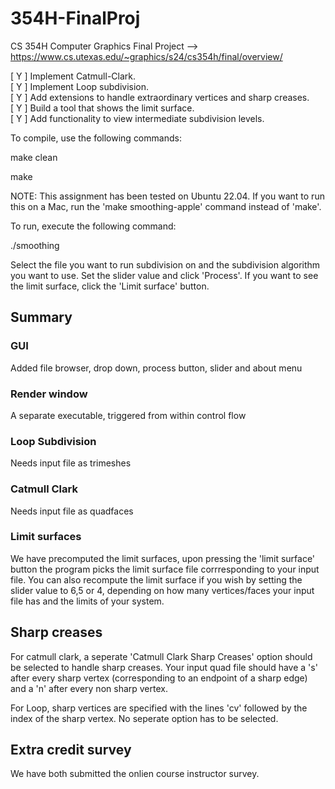 # 354H-FinalProj
CS 354H Computer Graphics Final Project --> https://www.cs.utexas.edu/~graphics/s24/cs354h/final/overview/

[ Y ] Implement Catmull-Clark.\
[ Y ] Implement Loop subdivision.\
[ Y ] Add extensions to handle extraordinary vertices and sharp creases.\
[ Y ] Build a tool that shows the limit surface.\
[ Y ] Add functionality to view intermediate subdivision levels.

To compile, use the following commands:

make clean

make

NOTE: This assignment has been tested on Ubuntu 22.04. If you want to run this on a Mac, run the 'make smoothing-apple' command instead of 'make'. 


To run, execute the following command:

./smoothing

Select the file you want to run subdivision on and the subdivision algorithm you want to use. Set the slider value and click 'Process'. 
If you want to see the limit surface, click the 'Limit surface' button. 

## Summary
### GUI
Added file browser, drop down, process button, slider and about menu
### Render window
A separate executable, triggered from within control flow
### Loop Subdivision
Needs input file as trimeshes
### Catmull Clark
Needs input file as quadfaces
### Limit surfaces
We have precomputed the limit surfaces, upon pressing the 'limit surface' button the program picks the limit surface file corrresponding to your input file. You can also recompute the limit surface if you wish by setting the slider value to 6,5 or 4, depending on how many vertices/faces your input file has and the limits of your system. 
## Sharp creases
For catmull clark, a seperate 'Catmull Clark Sharp Creases' option should be selected to handle sharp creases. Your input quad file should have a 's' after every sharp vertex (corresponding to an endpoint of a sharp edge) and a 'n' after every non sharp vertex.

For Loop, sharp vertices are specified with the lines 'cv' followed by the index of the sharp vertex. No seperate option has to be selected. 
## Extra credit survey
We have both submitted the onlien course instructor survey.

